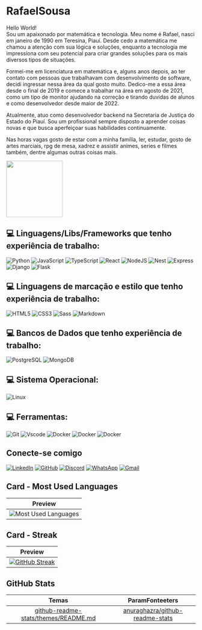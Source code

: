 # RafaelSousa

Hello World! </br>
Sou um apaixonado por matemática e tecnologia. Meu nome é Rafael, nasci em janeiro de 1990 em Teresina, Piauí. Desde cedo a matemática me chamou a atenção com sua lógica e soluções, enquanto a tecnologia me impressiona com seu potencial para criar grandes soluções para os mais diversos tipos de situações.

Formei-me em licenciatura em matemática e, alguns anos depois, ao ter contato com pessoas que trabalhavam com desenvolvimento de software, decidi ingressar nessa área da qual gosto muito. Dedico-me a essa área desde o final de 2019 e comece a trabalhar na área em agosto de 2021, como um tipo de monitor ajudando na correção e tirando duvidas de alunos e como desenvolvedor desde maior de 2022.

Atualmente, atuo como desenvolvedor backend na Secretaria de Justiça do Estado do Piauí. Sou um profissional sempre disposto a aprender coisas novas e que busca aperfeiçoar suas habilidades continuamente.

Nas horas vagas gosto de estar com a minha família, ler, estudar, gosto de artes marciais, rpg de mesa, xadrez e assistir animes, series e filmes também, dentre algumas outras coisas mais.

<img height="150" width="150" src="https://media4.giphy.com/media/v1.Y2lkPTc5MGI3NjExOTFoM2QzMmhlZHE3aDN3aXVhZTU2bHNjdm1oMjFtbXhpaWJ0ZDZtZiZlcD12MV9pbnRlcm5hbF9naWZfYnlfaWQmY3Q9Zw/HzPtbOKyBoBFsK4hyc/giphy.gif"  /></br>

## 💻 Linguagens/Libs/Frameworks que tenho experiência de trabalho:

![Python](https://img.shields.io/badge/python-3670A0?style=for-the-badge&logo=python&logoColor=ffdd54)
![JavaScript](https://img.shields.io/badge/JavaScript-F7DF1E?style=for-the-badge&logo=javascript&logoColor=black)
![TypeScript](https://img.shields.io/badge/TypeScript-007ACC?style=for-the-badge&logo=typescript&logoColor=white)
![React](https://img.shields.io/badge/React-20232A?style=for-the-badge&logo=react&logoColor=61DAFB)
![NodeJS](https://img.shields.io/badge/node.js-6DA55F?style=for-the-badge&logo=node.js&logoColor=white)
![Nest](https://img.shields.io/badge/nestjs-%23E0234E.svg?style=for-the-badge&logo=nestjs&logoColor=white)
![Express](https://img.shields.io/badge/express.js-%23404d59.svg?style=for-the-badge&logo=express&logoColor=%2361DAFB)
![Django](https://img.shields.io/badge/django-%23092E20.svg?style=for-the-badge&logo=django&logoColor=white)
![Flask](https://img.shields.io/badge/flask-%23000.svg?style=for-the-badge&logo=flask&logoColor=white)

## 💻 Linguagens de marcação e estilo que tenho experiência de trabalho:

![HTML5](https://img.shields.io/badge/HTML5-000?style=for-the-badge&logo=html5)
![CSS3](https://img.shields.io/badge/CSS3-000?style=for-the-badge&logo=css3&logoColor=264CE4)
![Sass](https://img.shields.io/badge/Sass-000?style=for-the-badge&logo=sass)
![Markdown](https://img.shields.io/badge/Markdown-000?style=for-the-badge&logo=markdown)

## 💻 Bancos de Dados que tenho experiência de trabalho:

![PostgreSQL](https://img.shields.io/badge/PostgreSQL-000?style=for-the-badge&logo=postgresql)
![MongoDB](https://img.shields.io/badge/MongoDB-%234ea94b.svg?style=for-the-badge&logo=mongodb&logoColor=white)

## 💻 Sistema Operacional:

![Linux](https://img.shields.io/badge/Linux-000?style=for-the-badge&logo=linux&logoColor=FCC624)

## 💻 Ferramentas:

![Git](https://img.shields.io/badge/GIT-E44C30?style=for-the-badge&logo=git&logoColor=white)
![Vscode](https://img.shields.io/badge/Vscode-007ACC?style=for-the-badge&logo=visual-studio-code&logoColor=white)
![Docker](https://img.shields.io/badge/docker-white?style=for-the-badge&logo=docker)
![Docker](https://img.shields.io/badge/vagrant-007ACC?style=for-the-badge&logo=vagrant)
![Docker](https://img.shields.io/badge/ansible-000?style=for-the-badge&logo=ansible)

## Conecte-se comigo

[![LinkedIn](https://img.shields.io/badge/LinkedIn-0077B5?style=for-the-badge&logo=linkedin&logoColor=white)](https://www.linkedin.com/in/rafael-gomes-de-sousa)
[![GitHub](https://img.shields.io/badge/GitHub-100000?style=for-the-badge&logo=github&logoColor=white)](https://github.com/rafaelgsousa)
[![Discord](https://img.shields.io/badge/Discord-7289DA?style=for-the-badge&logo=discord&logoColor=white)](https://discord.com/channels/@ElderRGS/)
[![WhatsApp](https://img.shields.io/badge/WhatsApp-25D366?style=for-the-badge&logo=whatsapp&logoColor=white)](https://wa.me/+5586995707280)
[![Gmail](https://img.shields.io/badge/Gmail-333333?style=for-the-badge&logo=gmail&logoColor=red)](mailto:elderrafaelgomes@gmail.com)


<!-- ## Card - Stats

| Preview |
|:-------:|
| ![GitHub Stats](https://github-readme-stats.vercel.app/api?username=rafaelgsousa&theme=transparent&bg_color=000&border_color=30A3DC&show_icons=true&icon_color=30A3DC&title_color=E94D5F&text_color=FFF) | `theme=transparent` `bg_color=000` `border_color=30A3DC` `show_icons=true` `icon_color=30A3DC` `title_color=E94D5F` `text_color=FFF`|  -->

## Card - Most Used Languages
| Preview |
|:-------:|
| ![Most Used Languages](https://github-readme-stats-git-masterrstaa-rickstaa.vercel.app/api/top-langs/?username=rafaelgsousa&bg_color=000&border_color=30A3DC&title_color=E94D5F&text_color=FFF) |

## Card - Streak

| Preview  |
|:-------:|
| [![GitHub Streak](https://streak-stats.demolab.com/?user=rafaelgsousa&theme=bear&background=000&border=30A3DC&dates=FFF)](https://git.io/streak-stats) | `theme=bear` `background=000` `dates=FFF`

## GitHub Stats

| Temas   | ParamFonteeters |
|:-------:|:----------:|
| [github-readme-stats/themes/README.md](https://github.com/anuraghazra/github-readme-stats/blob/master/themes/README.md) | [anuraghazra/github-readme-stats](https://github.com/anuraghazra/github-readme-stats)|
